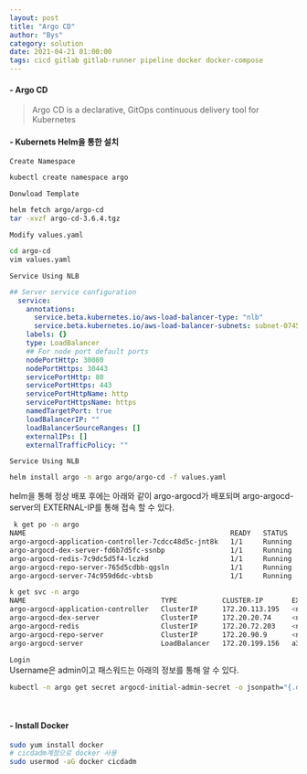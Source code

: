 ```yaml
---
layout: post
title: "Argo CD"
author: "Bys"
category: solution
date: 2021-04-21 01:00:00
tags: cicd gitlab gitlab-runner pipeline docker docker-compose
---
```



#### - Argo CD  
> Argo CD is a declarative, GitOps continuous delivery tool for Kubernetes  


#### - Kubernets Helm을 통한 설치

`Create Namespace`  
```bash
kubectl create namespace argo
```   

`Donwload Template`  
```bash
helm fetch argo/argo-cd
tar -xvzf argo-cd-3.6.4.tgz
```   

`Modify values.yaml`  
```bash
cd argo-cd
vim values.yaml
```   

`Service Using NLB`  
```yaml
## Server service configuration
  service:
    annotations:
      service.beta.kubernetes.io/aws-load-balancer-type: "nlb"
      service.beta.kubernetes.io/aws-load-balancer-subnets: subnet-0745ae9d00efcb688, subnet-070711a376c168a6e
    labels: {}
    type: LoadBalancer
    ## For node port default ports
    nodePortHttp: 30080
    nodePortHttps: 30443
    servicePortHttp: 80
    servicePortHttps: 443
    servicePortHttpName: http
    servicePortHttpsName: https
    namedTargetPort: true
    loadBalancerIP: ""
    loadBalancerSourceRanges: []
    externalIPs: []
    externalTrafficPolicy: ""
```   

`Service Using NLB`  
```bash
helm install argo -n argo argo/argo-cd -f values.yaml
```  

helm을 통해 정상 배포 후에는 아래와 같이 argo-argocd가 배포되며 argo-argocd-server의 EXTERNAL-IP를 통해 접속 할 수 있다.  
```bash
 k get po -n argo
NAME                                                  READY   STATUS    RESTARTS   AGE
argo-argocd-application-controller-7cdcc48d5c-jnt8k   1/1     Running   0          62m
argo-argocd-dex-server-fd6b7d5fc-ssnbp                1/1     Running   0          62m
argo-argocd-redis-7c9dc5d5f4-lczkd                    1/1     Running   0          62m
argo-argocd-repo-server-765d5cdbb-qgsln               1/1     Running   0          62m
argo-argocd-server-74c959d6dc-vbtsb                   1/1     Running   0          62m

k get svc -n argo
NAME                                 TYPE           CLUSTER-IP       EXTERNAL-IP                                                                          PORT(S)                      AGE
argo-argocd-application-controller   ClusterIP      172.20.113.195   <none>                                                                               8082/TCP                     62m
argo-argocd-dex-server               ClusterIP      172.20.20.74     <none>                                                                               5556/TCP,5557/TCP            62m
argo-argocd-redis                    ClusterIP      172.20.72.203    <none>                                                                               6379/TCP                     62m
argo-argocd-repo-server              ClusterIP      172.20.90.9      <none>                                                                               8081/TCP                     62m
argo-argocd-server                   LoadBalancer   172.20.199.156   a365a14fe8cfd40d3905ff4ee69d52e0-**.elb.ap-northeast-2.amazonaws.com                 80:31017/TCP,443:31146/TCP   62m
```

`Login`  
Username은 admin이고 패스워드는 아래의 정보를 통해 알 수 있다.  
```bash
kubectl -n argo get secret argocd-initial-admin-secret -o jsonpath="{.data.password}" | base64 -d
```



<br>

#### - Install Docker  
```bash
sudo yum install docker
# cicdadm계정으로 docker 사용
sudo usermod -aG docker cicdadm
```
<br>
